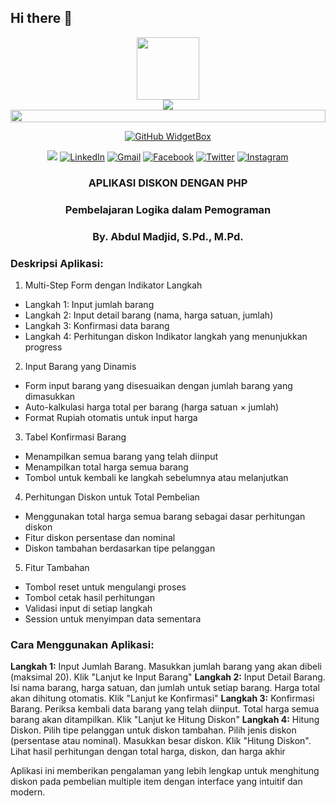 ## Hi there 👋

<div id="header" align="center">
  <img src="https://media.giphy.com/media/M9gbBd9nbDrOTu1Mqx/giphy.gif" width="100"/>
  <br>
  <img src="https://readme-typing-svg.herokuapp.com/?font=Righteous&size=35&center=true&vCenter=true&width=500&height=70&duration=4000&lines=Hi+There!+👋;+I'm+Abdoel+Madjid!;" />
</div>
<img src="https://i.imgur.com/dBaSKWF.gif" height="20" width="100%">

<div align="center">
  
[![GitHub WidgetBox](https://github-widgetbox.vercel.app/api/profile?username=abdoelmadjid&data=followers,repositories,stars,commits&theme=viridescent)](https://github.com/abdoelmadjid)
<!-- <h3 align ="center"> <strong> Let`s Code.Build & FUN </strong> </h3-->

![](https://komarev.com/ghpvc/?username=abdoelmadjid&color=brightgreen&style=for-the-badge)
[![LinkedIn](https://img.shields.io/badge/linkedin-%230077B5.svg?style=for-the-badge&logo=linkedin&logoColor=white)](https://www.linkedin.com/in/abdoelmadjid/)
[![Gmail](https://img.shields.io/badge/%20-Send%20Mail-black?color=14171A&labelColor=ef5350&logo=gmail&logoColor=ffffff&style=for-the-badge)](mailto:abdulmadjid.mpd@gmail.com)
[![Facebook](https://img.shields.io/badge/Facebook-%231877F2.svg?style=for-the-badge&logo=Facebook&logoColor=white)](https://facebook.com/abdulmadjid.mpd)
[![Twitter](https://img.shields.io/badge/Twitter-%231DA1F2.svg?style=for-the-badge&logo=Twitter&logoColor=white)](https://x.com/AbdoelMadjid)
[![Instagram](https://img.shields.io/badge/Instagram-%405DE6.svg?style=for-the-badge&logo=Instagram&logoColor=white)](https://www.instagram.com/abdoelmadjid)

</div>

### <p align="center">**APLIKASI DISKON DENGAN PHP**<p>

### <p align="center">Pembelajaran Logika dalam Pemograman<p>

### <p align="center">By. **Abdul Madjid, S.Pd., M.Pd.**</p>

<a id="readme-top"></a>

### Deskripsi Aplikasi:

1. Multi-Step Form dengan Indikator Langkah

- Langkah 1: Input jumlah barang
- Langkah 2: Input detail barang (nama, harga satuan, jumlah)
- Langkah 3: Konfirmasi data barang
- Langkah 4: Perhitungan diskon
  Indikator langkah yang menunjukkan progress

2. Input Barang yang Dinamis

- Form input barang yang disesuaikan dengan jumlah barang yang dimasukkan
- Auto-kalkulasi harga total per barang (harga satuan × jumlah)
- Format Rupiah otomatis untuk input harga

3. Tabel Konfirmasi Barang

- Menampilkan semua barang yang telah diinput
- Menampilkan total harga semua barang
- Tombol untuk kembali ke langkah sebelumnya atau melanjutkan

4. Perhitungan Diskon untuk Total Pembelian

- Menggunakan total harga semua barang sebagai dasar perhitungan diskon
- Fitur diskon persentase dan nominal
- Diskon tambahan berdasarkan tipe pelanggan

5. Fitur Tambahan

- Tombol reset untuk mengulangi proses
- Tombol cetak hasil perhitungan
- Validasi input di setiap langkah
- Session untuk menyimpan data sementara

### Cara Menggunakan Aplikasi:

<b>Langkah 1:</b> Input Jumlah Barang.
Masukkan jumlah barang yang akan dibeli (maksimal 20). Klik "Lanjut ke Input Barang"
<b>Langkah 2:</b> Input Detail Barang.
Isi nama barang, harga satuan, dan jumlah untuk setiap barang. Harga total akan dihitung otomatis. Klik "Lanjut ke Konfirmasi"
<b>Langkah 3:</b> Konfirmasi Barang.
Periksa kembali data barang yang telah diinput. Total harga semua barang akan ditampilkan. Klik "Lanjut ke Hitung Diskon"
<b>Langkah 4:</b> Hitung Diskon.
Pilih tipe pelanggan untuk diskon tambahan. Pilih jenis diskon (persentase atau nominal). Masukkan besar diskon. Klik "Hitung Diskon". Lihat hasil perhitungan dengan total harga, diskon, dan harga akhir

Aplikasi ini memberikan pengalaman yang lebih lengkap untuk menghitung diskon pada pembelian multiple item dengan interface yang intuitif dan modern.
